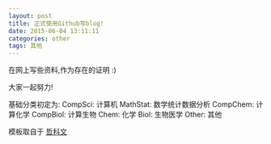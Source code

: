 ```yaml
---
layout: post
title: 正式使用Github写blog!
date: 2015-06-04 13:11:11
categories: other
tags: 其他
---
```


在网上写些资料,作为存在的证明 :)

大家一起努力!

基础分类初定为:
CompSci: 计算机
MathStat: 数学统计数据分析
CompChem: 计算化学
CompBiol: 计算生物
Chem: 化学
Biol: 生物医学
Other: 其他

模板取自于 [哲科文](http://jerkwin.github.io/)
